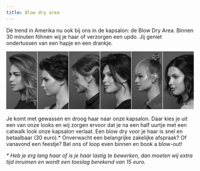 ```yaml
---
title: Blow dry area
---
```


D&egrave; trend in Amerika nu ook bij ons in de kapsalon: de Blow Dry Area. Binnen 30 minuten f&ouml;hnen wij je haar of verzorgen een updo. Jij geniet ondertussen van een hapje en een drankje.

![](/uploads/versions/blowdryarea---x----1000-308x---.jpg)

Je komt met gewassen en droog haar naar onze kapsalon. Daar kies je uit een van onze looks en wij zorgen ervoor dat je na een half uurtje met een catwalk look onze kapsalon verlaat. Een blow dry voor je haar is snel en betaalbaar (30 euro).\* Onverwacht een belangrijke zakelijke afspraak? Of vanavond een feestje? Bel ons of loop even binnen en book a blow-out!

*\* Heb je erg lang haar of is je haar lastig te bewerken, dan moeten wij extra tijd inruimen en wordt een toeslag berekend van 15 euro.*
